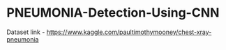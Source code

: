 # PNEUMONIA-Detection-Using-CNN

Dataset link -  https://www.kaggle.com/paultimothymooney/chest-xray-pneumonia
